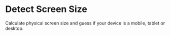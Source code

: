 # Detect Screen Size

Calculate physical screen size and guess if your device is a mobile, tablet or desktop.
